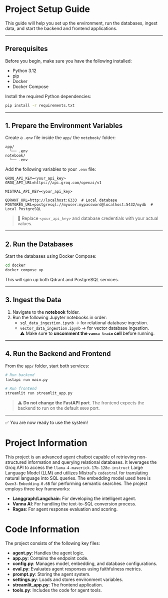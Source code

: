 # Project Setup Guide

This guide will help you set up the environment, run the databases, ingest data, and start the backend and frontend applications.

---

## Prerequisites

Before you begin, make sure you have the following installed:

- Python 3.12
- pip
- Docker
- Docker Compose

Install the required Python dependencies:

```bash
pip install -r requirements.txt
```

---

## 1. Prepare the Environment Variables

Create a `.env` file inside the `app/` the `notebook/`  folder:

```
app/
  └── .env
notebook/
  └── .env
```

Add the following variables to your `.env` file:

```env
GROQ_API_KEY=<your_api_key>
GROQ_API_URL=https://api.groq.com/openai/v1

MISTRAL_API_KEY=<your_api_key>

QDRANT_URL=http://localhost:6333  # Local database
POSTGRES_URL=postgresql://myuser:mypassword@localhost:5432/mydb  # Local PostgreSQL
```

> 🔑 Replace `<your_api_key>` and database credentials with your actual values.

---

## 2. Run the Databases

Start the databases using Docker Compose:

```bash
cd docker
docker compose up
```

This will spin up both Qdrant and PostgreSQL services.

---

## 3. Ingest the Data

1. Navigate to the **notebook** folder.
2. Run the following Jupyter notebooks in order:
   - `sql_data_ingestion.ipynb` → for relational database ingestion.
   - `vector_data_ingestion.ipynb` → for vector database ingestion.  
     ⚠️ Make sure to **uncomment the `vanna train` cell** before running.

---

## 4. Run the Backend and Frontend

From the `app/` folder, start both services:

```bash
# Run backend
fastapi run main.py  

# Run frontend
streamlit run streamlit_app.py
```

> ⚠️ **Do not change the FastAPI port**. The frontend expects the backend to run on the default `8000` port.

---

✅ You are now ready to use the system!

# Project Information

This project is an advanced agent chatbot capable of retrieving non-structured information and querying relational databases.
It leverages the Groq API to access the `llama-4-maverick-17b-128e-instruct` Large Language Model (LLM) and utilizes Mistral's `codestral` for translating natural language into SQL queries.
The embedding model used here is `Qwen3-Embedding-0.6B` for performing semantic searches.
The project employs three key frameworks:

- **Langgraph/Langchain**: For developing the intelligent agent.
- **Vanna AI**: For handling the text-to-SQL conversion process.
- **Ragas**: For agent response evaluation and scoring.

# Code Information

The project consists of the following key files:
- **agent.py**: Handles the agent logic.
- **app.py**: Contains the endpoint code.
- **config.py**: Manages model, embedding, and database configurations.
- **eval.py**: Evaluates agent responses using faithfulness metrics.
- **prompt.py**: Storing the agent system.
- **settings.py**: Loads and stores environment variables.
- **streamlit_app.py**: The frontend application.
- **tools.py**: Includes the code for agent tools.
